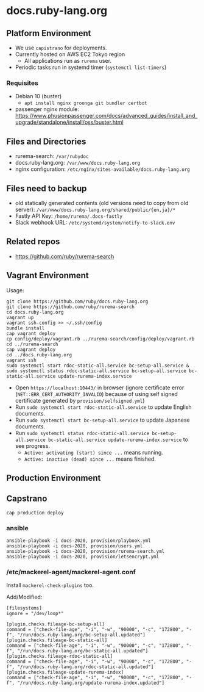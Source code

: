 # docs.ruby-lang.org

## Platform Environment

* We use `capistrano` for deployments.
* Currently hosted on AWS EC2 Tokyo region
  * All applications run as `rurema` user.
* Periodic tasks run in systemd timer (`systemctl list-timers`)

### Requisites

* Debian 10 (buster)
  * `apt install nginx groonga git bundler certbot`
* passenger nginx module: https://www.phusionpassenger.com/docs/advanced_guides/install_and_upgrade/standalone/install/oss/buster.html

## Files and Directories

* rurema-search: `/var/rubydoc`
* docs.ruby-lang.org: `/var/www/docs.ruby-lang.org`
* nginx configuration: `/etc/nginx/sites-available/docs.ruby-lang.org`

## Files need to backup

* old statically generated contents (old versions need to copy from old server): `/var/www/docs.ruby-lang.org/shared/public/{en,ja}/*`
* Fastly API Key: `/home/rurema/.docs-fastly`
* Slack webhook URL: `/etc/systemd/system/notify-to-slack.env`

## Related repos

* https://github.com/ruby/rurema-search

## Vagrant Environment

Usage:

```
git clone https://github.com/ruby/docs.ruby-lang.org
git clone https://github.com/ruby/rurema-search
cd docs.ruby-lang.org
vagrant up
vagrant ssh-config >> ~/.ssh/config
bundle install
cap vagrant deploy
cp config/deploy/vagrant.rb ../rurema-search/config/deploy/vagrant.rb
cd ../rurema-search
cap vagrant deploy
cd ../docs.ruby-lang.org
vagrant ssh
sudo systemctl start rdoc-static-all.service bc-setup-all.service &
sudo systemctl status rdoc-static-all.service bc-setup-all.service bc-static-all.service update-rurema-index.service
```

- Open `https://localhost:10443/` in browser (ignore certificate error (`NET::ERR_CERT_AUTHORITY_INVALID`) because of using self signed certificate generated by `provision/selfsigned.yml`)
- Run `sudo systemctl start rdoc-static-all.service` to update English documents.
- Run `sudo systemctl start bc-setup-all.service` to update Japanese documents.
- Run `sudo systemctl status rdoc-static-all.service bc-setup-all.service bc-static-all.service update-rurema-index.service` to see progress.
  - `Active: activating (start) since ...` means running.
  - `Active: inactive (dead) since ...` means finished.

## Production Environment

## Capstrano

```
cap production deploy
```

### ansible

```
ansible-playbook -i docs-2020, provision/playbook.yml
ansible-playbook -i docs-2020, provision/users.yml
ansible-playbook -i docs-2020, provision/rurema-search.yml
ansible-playbook -i docs-2020, provision/letsencrypt.yml
```

### /etc/mackerel-agent/mackerel-agent.conf

Install `mackerel-check-plugins` too.

Add/Modified:

```
[filesystems]
ignore = "/dev/loop*"

[plugin.checks.fileage-bc-setup-all]
command = ["check-file-age", "-i", "-w", "90000", "-c", "172800", "-f", "/run/docs.ruby-lang.org/bc-setup-all.updated"]
[plugin.checks.fileage-bc-static-all]
command = ["check-file-age", "-i", "-w", "90000", "-c", "172800", "-f", "/run/docs.ruby-lang.org/bc-static-all.updated"]
[plugin.checks.fileage-rdoc-static-all]
command = ["check-file-age", "-i", "-w", "90000", "-c", "172800", "-f", "/run/docs.ruby-lang.org/rdoc-static-all.updated"]
[plugin.checks.fileage-update-rurema-index]
command = ["check-file-age", "-i", "-w", "90000", "-c", "172800", "-f", "/run/docs.ruby-lang.org/update-rurema-index.updated"]
```
